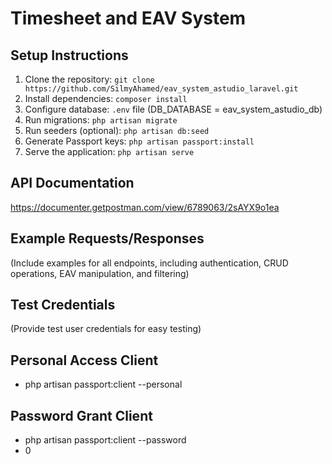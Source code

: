 # Timesheet and EAV System

## Setup Instructions
  1.  Clone the repository: `git clone https://github.com/SilmyAhamed/eav_system_astudio_laravel.git`
  2.  Install dependencies: `composer install`
  3.  Configure database: `.env` file
      (DB_DATABASE = eav_system_astudio_db)
  4.  Run migrations: `php artisan migrate`
  5.  Run seeders (optional): `php artisan db:seed`
  6.  Generate Passport keys: `php artisan passport:install`
  7.  Serve the application: `php artisan serve`

## API Documentation
  https://documenter.getpostman.com/view/6789063/2sAYX9o1ea

## Example Requests/Responses
(Include examples for all endpoints, including authentication, CRUD operations, EAV manipulation, and filtering)

## Test Credentials
(Provide test user credentials for easy testing)


## Personal Access Client
  - php artisan passport:client --personal

## Password Grant Client
  - php artisan passport:client --password
  - 0
